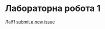 # Лабораторна робота 1
Лаб1
[submit a new issue](https://github.com/Kristina200220/mope_labs/tree/main/Lab1)
